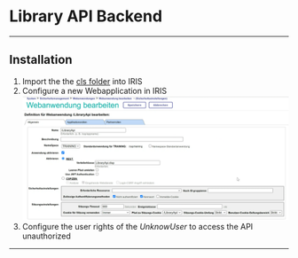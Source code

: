 # Library API Backend

---

## Installation

1. Import the the [cls folder](./cls) into IRIS
2. Configure a new Webapplication in IRIS
   ![conf](assets/conf.png)
3. Configure the user rights of the _UnknowUser_ to access the API unauthorized

---
